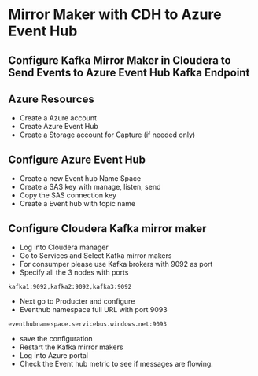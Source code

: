 # Mirror Maker with CDH to Azure Event Hub

## Configure Kafka Mirror Maker in Cloudera to Send Events to Azure Event Hub Kafka Endpoint

## Azure Resources

- Create a Azure account
- Create Azure Event Hub
- Create a Storage account for Capture (if needed only)

## Configure Azure Event Hub

- Create a new Event hub Name Space
- Create a SAS key with manage, listen, send
- Copy the SAS connection key
- Create a Event hub with topic name

## Configure Cloudera Kafka mirror maker

- Log into Cloudera manager
- Go to Services and Select Kafka mirror makers
- For consumper please use Kafka brokers with 9092 as port
- Specify all the 3 nodes with ports

```
kafka1:9092,kafka2:9092,kafka3:9092
```

- Next go to Producter and configure
- Eventhub namespace full URL with port 9093

```
eventhubnamespace.servicebus.windows.net:9093
```

- save the configuration
- Restart the Kafka mirror makers
- Log into Azure portal
- Check the Event hub metric to see if messages are flowing.
